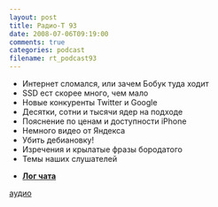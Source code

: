 ```yaml
---
layout: post
title: Радио-Т 93
date: 2008-07-06T09:19:00
comments: true
categories: podcast
filename: rt_podcast93
---
```


- Интернет сломался, или зачем Бобук туда ходит
- SSD ест скорее много, чем мало
- Новые конкуренты Twitter и Google
- Десятки, сотни и тысячи ядер на подходе
- Пояснение по ценам и доступности iPhone
- Немного видео от Яндекса
- Убить дебиановку!
- Изречения и крылатые фразы бородатого
- Темы наших слушателей

* [**Лог чата**](/chat/logs/radio-t-93.html)

[аудио](http://cdn.radio-t.com/rt_podcast93.mp3)
<audio src="http://cdn.radio-t.com/rt_podcast93.mp3" preload="none"></audio>

